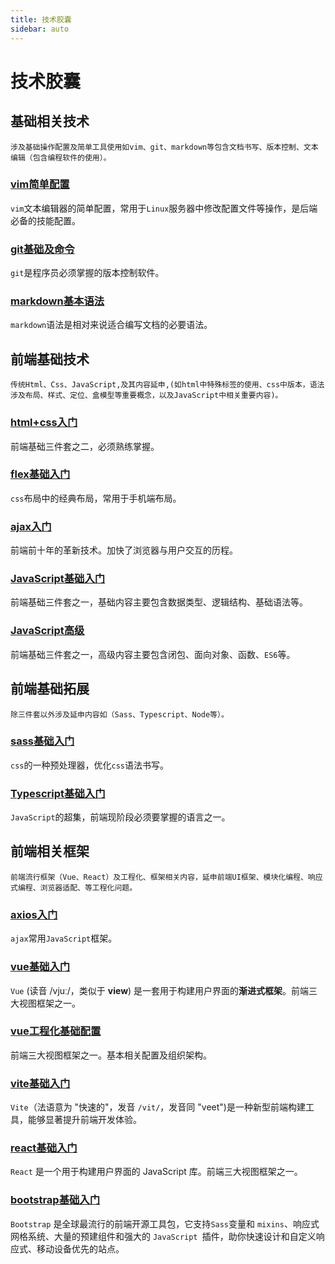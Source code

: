 ```yaml
---
title: 技术胶囊
sidebar: auto
---
```


# 技术胶囊

## 基础相关技术

`涉及基础操作配置及简单工具使用如vim、git、markdown等包含文档书写、版本控制、文本编辑（包含编程软件的使用）。`

### [vim简单配置](vim简单配置.md)

`vim`文本编辑器的简单配置，常用于`Linux`服务器中修改配置文件等操作，是后端必备的技能配置。

### [git基础及命令](git基础及命令.md)

`git`是程序员必须掌握的版本控制软件。

### [markdown基本语法](markdown基本语法.md)

`markdown`语法是相对来说适合编写文档的必要语法。

## 前端基础技术

`传统Html、Css、JavaScript,及其内容延申,(如html中特殊标签的使用、css中版本，语法涉及布局、样式、定位、盒模型等重要概念，以及JavaScript中相关重要内容)。`

### [html+css入门](html+css入门.md)

前端基础三件套之二，必须熟练掌握。

### [flex基础入门](flex基础入门.md)

`css`布局中的经典布局，常用于手机端布局。

### [ajax入门](ajax入门.md)

前端前十年的革新技术。加快了浏览器与用户交互的历程。

### [JavaScript基础入门](JavaScript基础入门.md)

前端基础三件套之一，基础内容主要包含数据类型、逻辑结构、基础语法等。

### [JavaScript高级](JavaScript高级.md)

前端基础三件套之一，高级内容主要包含闭包、面向对象、函数、`ES6`等。

## 前端基础拓展

`除三件套以外涉及延申内容如（Sass、Typescript、Node等）。`

### [sass基础入门](sass基础入门.md)

`css`的一种预处理器，优化`css`语法书写。

### [Typescript基础入门](typescript基础入门.md)

`JavaScript`的超集，前端现阶段必须要掌握的语言之一。

## 前端相关框架

`前端流行框架（Vue、React）及工程化、框架相关内容，延申前端UI框架、模块化编程、响应式编程、浏览器适配、等工程化问题。`

### [axios入门](axios入门.md)

`ajax`常用`JavaScript`框架。

### [vue基础入门](vue基础入门.md)

`Vue` (读音 /vjuː/，类似于 **view**) 是一套用于构建用户界面的**渐进式框架**。前端三大视图框架之一。

### [vue工程化基础配置](vue工程化基础配置.md)

前端三大视图框架之一。基本相关配置及组织架构。

### [vite基础入门](vite基础入门.md)

`Vite`（法语意为 "快速的"，发音 `/vit/`，发音同 "veet")是一种新型前端构建工具，能够显著提升前端开发体验。

### [react基础入门](react基础入门.md)

`React` 是一个用于构建用户界面的 JavaScript 库。前端三大视图框架之一。

### [bootstrap基础入门](bootstrap基础入门.md)

`Bootstrap` 是全球最流行的前端开源工具包，它支持` Sass `变量和 `mixins`、响应式网格系统、大量的预建组件和强大的 `JavaScript `插件，助你快速设计和自定义响应式、移动设备优先的站点。

